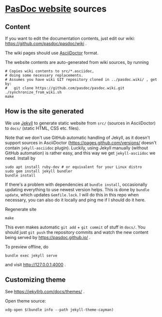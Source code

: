 # [PasDoc website](https://pasdoc.github.io/) sources

## Content

If you want to edit the documentation contents, just edit our wiki:
https://github.com/pasdoc/pasdoc/wiki .

The wiki pages should use [AsciiDoctor](https://asciidoctor.org/) format.

The website contents are auto-generated from wiki sources, by running

```
# Copies wiki contents to src/*.asciidoc,
# doing some necessary replacements.
# Assumes you have wiki GIT repository cloned in ../pasdoc.wiki/ , get by:
#   git clone https://github.com/pasdoc/pasdoc.wiki.git
./synchronize_from_wiki.sh
make
```

## How is the site generated

We use [Jekyll](https://jekyllrb.com/) to generate static website
from `src/` (sources in AsciiDoctor)
to `docs/` (static HTML, CSS etc. files).

Note that we don't use GitHub automatic handling of Jekyll, as it doesn't support
sources in AsciiDoctor (https://pages.github.com/versions/ doesn't contain
`jekyll-asciidoc` plugin). Luckily, using Jekyll manually (without GitHub automation)
is rather easy, and this way we get `jekyll-asciidoc` we need.
Install by

```
sudo apt install ruby-dev # or equivalent for your Linux distro
sudo gem install jekyll bundler
bundle install
```

If there's a problem with dependencies at `bundle install`, occasionally updating everything to use newest version helps. This is done by `bundle update`, which updates `Gemfile.lock`. I will do this in this repo when necessary, you can also do it locally and ping me if I should do it here.

Regenerate site

```
make
```

This even makes automatic `git add` + `git commit` of stuff in `docs/`.
You should just `git push` the repository commits and watch the new content being served by https://pasdoc.github.io/ .

To preview offline, do

```
bundle exec jekyll serve
```

and visit http://127.0.0.1:4000 .

## Customizing theme

See https://jekyllrb.com/docs/themes/ .

Open theme source:

```
xdg-open $(bundle info --path jekyll-theme-cayman)
```
